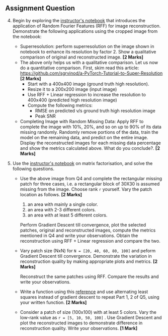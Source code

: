 ## Assignment Question
   
4. Begin by exploring the [instructor's notebook](https://github.com/nipunbatra/ml-teaching/blob/master/notebooks/siren.ipynb) that introduces the application of Random Fourier Features (RFF) for image reconstruction. Demonstrate the following applications using the cropped image from the notebook:
    - Superresolution: perform superresolution on the image shown in notebook to enhance its resolution by factor 2. Show a qualitative comparison of original and reconstructed image. **[2 Marks]**
    - The above only helps us with a qualitative comparison. Let us now do a quantitative comparison. First, skim read this article: https://github.com/sgrvinod/a-PyTorch-Tutorial-to-Super-Resolution **[2 Marks]**
        - Start with a 400x400 image (ground truth high resolution).
        - Resize it to a 200x200 image (input image)
        - Use RFF + Linear regression to increase the resolution to 400x400 (predicted high resolution image)
        - Compute the following metrics:
            - RMSE on predicted v/s ground truth high resolution image
            - Peak SNR
    - Completing Image with Random Missing Data: Apply RFF to complete the image with 10%, 20%, and so on up to 90% of its data missing randomly. Randomly remove portions of the data, train the model on the remaining data, and predict on the entire image. Display the reconstructed images for each missing data percentage and show the metrics calculated above. What do you conclude?. **[2 Marks]**

5. Use the [instructor's notebook](https://github.com/nipunbatra/ml-teaching/blob/master/notebooks/movie-recommendation-knn-mf.ipynb) on matrix factorisation, and solve the following questions. 
    - Use the above image from Q4 and complete the rectangular missing patch for three cases, i.e. a rectangular block of 30X30 is assumed missing from the image. Choose rank `r` yourself. Vary the patch location as follows. **[2 Marks]**
        1. an area with mainly a single color.
        2. an area with 2-3 different colors.
        3. an area with at least 5 different colors.
    
        Perform Gradient Descent till convergence, plot the selected patches, original and reconstructed images, compute the metrics mentioned in Q4 and write your observations. Obtain the reconstruction using RFF + Linear regression and compare the two.

    - Vary patch size (NxN) for ```N = [20, 40, 60, 80, 100]``` and peform Gradient Descent till convergence. Demonstrate the variation in reconstruction quality by making appropriate plots and metrics. **[2 Marks]**
    
        Reconstruct the same patches using RFF. Compare the results and write your observations.
            
    - Write a function using this [reference](https://pytorch.org/docs/stable/generated/torch.linalg.lstsq.html) and use alternating least squares instead of gradient descent to repeat Part 1, 2 of Q5, using your written function. **[2 Marks]**
    
    - Consider a patch of size (100x100) with at least 5 colors. Vary the low-rank value as ```r = [5, 10, 50, 100]``` . Use Gradient Descent and plot the reconstructed images to demonstrate difference in reconstruction quality. Write your observations. **[1 Mark]**